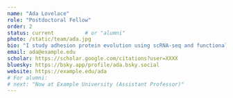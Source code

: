 ```yaml
---
name: "Ada Lovelace"
role: "Postdoctoral Fellow"
order: 2
status: current          # or "alumni"
photo: /static/team/ada.jpg
bio: "I study adhesion protein evolution using scRNA-seq and functional assays in cnidarians."
email: ada@example.edu
scholar: https://scholar.google.com/citations?user=XXXX
bluesky: https://bsky.app/profile/ada.bsky.social
website: https://example.edu/ada
# For alumni:
# next: "Now at Example University (Assistant Professor)"
---
```

